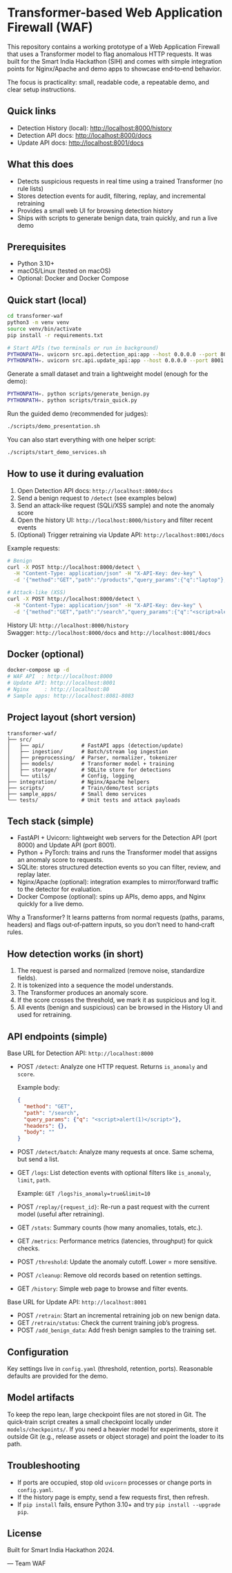 # Transformer-based Web Application Firewall (WAF)

This repository contains a working prototype of a Web Application Firewall that uses a Transformer model to flag anomalous HTTP requests. It was built for the Smart India Hackathon (SIH) and comes with simple integration points for Nginx/Apache and demo apps to showcase end‑to‑end behavior.

The focus is practicality: small, readable code, a repeatable demo, and clear setup instructions.

## Quick links

- Detection History (local): [http://localhost:8000/history](http://localhost:8000/history)
- Detection API docs: [http://localhost:8000/docs](http://localhost:8000/docs)
- Update API docs: [http://localhost:8001/docs](http://localhost:8001/docs)

## What this does

- Detects suspicious requests in real time using a trained Transformer (no rule lists)
- Stores detection events for audit, filtering, replay, and incremental retraining
- Provides a small web UI for browsing detection history
- Ships with scripts to generate benign data, train quickly, and run a live demo

## Prerequisites

- Python 3.10+
- macOS/Linux (tested on macOS)
- Optional: Docker and Docker Compose

## Quick start (local)

```bash
cd transformer-waf
python3 -m venv venv
source venv/bin/activate
pip install -r requirements.txt

# Start APIs (two terminals or run in background)
PYTHONPATH=. uvicorn src.api.detection_api:app --host 0.0.0.0 --port 8000
PYTHONPATH=. uvicorn src.api.update_api:app --host 0.0.0.0 --port 8001
```

Generate a small dataset and train a lightweight model (enough for the demo):

```bash
PYTHONPATH=. python scripts/generate_benign.py
PYTHONPATH=. python scripts/train_quick.py
```

Run the guided demo (recommended for judges):

```bash
./scripts/demo_presentation.sh
```

You can also start everything with one helper script:

```bash
./scripts/start_demo_services.sh
```

## How to use it during evaluation

1. Open Detection API docs: `http://localhost:8000/docs`
2. Send a benign request to `/detect` (see examples below)
3. Send an attack‑like request (SQLi/XSS sample) and note the anomaly score
4. Open the history UI: `http://localhost:8000/history` and filter recent events
5. (Optional) Trigger retraining via Update API: `http://localhost:8001/docs`

Example requests:

```bash
# Benign
curl -X POST http://localhost:8000/detect \
  -H "Content-Type: application/json" -H "X-API-Key: dev-key" \
  -d '{"method":"GET","path":"/products","query_params":{"q":"laptop"},"headers":{},"body":""}'

# Attack‑like (XSS)
curl -X POST http://localhost:8000/detect \
  -H "Content-Type: application/json" -H "X-API-Key: dev-key" \
  -d '{"method":"GET","path":"/search","query_params":{"q":"<script>alert(1)</script>"},"headers":{},"body":""}'
```

History UI: `http://localhost:8000/history`  
Swagger: `http://localhost:8000/docs` and `http://localhost:8001/docs`

## Docker (optional)

```bash
docker-compose up -d
# WAF API  : http://localhost:8000
# Update API: http://localhost:8001
# Nginx     : http://localhost:80
# Sample apps: http://localhost:8081-8083
```

## Project layout (short version)

```
transformer-waf/
├── src/
│   ├── api/            # FastAPI apps (detection/update)
│   ├── ingestion/      # Batch/stream log ingestion
│   ├── preprocessing/  # Parser, normalizer, tokenizer
│   ├── models/         # Transformer model + training
│   ├── storage/        # SQLite store for detections
│   └── utils/          # Config, logging
├── integration/        # Nginx/Apache helpers
├── scripts/            # Train/demo/test scripts
├── sample_apps/        # Small demo services
└── tests/              # Unit tests and attack payloads
```

## Tech stack (simple)

- FastAPI + Uvicorn: lightweight web servers for the Detection API (port 8000) and Update API (port 8001).
- Python + PyTorch: trains and runs the Transformer model that assigns an anomaly score to requests.
- SQLite: stores structured detection events so you can filter, review, and replay later.
- Nginx/Apache (optional): integration examples to mirror/forward traffic to the detector for evaluation.
- Docker Compose (optional): spins up APIs, demo apps, and Nginx quickly for a live demo.

Why a Transformer? It learns patterns from normal requests (paths, params, headers) and flags out‑of‑pattern inputs, so you don’t need to hand‑craft rules.

## How detection works (in short)

1. The request is parsed and normalized (remove noise, standardize fields).
2. It is tokenized into a sequence the model understands.
3. The Transformer produces an anomaly score.
4. If the score crosses the threshold, we mark it as suspicious and log it.
5. All events (benign and suspicious) can be browsed in the History UI and used for retraining.

## API endpoints (simple)

Base URL for Detection API: `http://localhost:8000`

- POST `/detect`: Analyze one HTTP request. Returns `is_anomaly` and `score`.

  Example body:

  ```json
  {
    "method": "GET",
    "path": "/search",
    "query_params": {"q": "<script>alert(1)</script>"},
    "headers": {},
    "body": ""
  }
  ```

- POST `/detect/batch`: Analyze many requests at once. Same schema, but send a list.

- GET `/logs`: List detection events with optional filters like `is_anomaly`, `limit`, `path`.

  Example: `GET /logs?is_anomaly=true&limit=10`

- POST `/replay/{request_id}`: Re-run a past request with the current model (useful after retraining).

- GET `/stats`: Summary counts (how many anomalies, totals, etc.).

- GET `/metrics`: Performance metrics (latencies, throughput) for quick checks.

- POST `/threshold`: Update the anomaly cutoff. Lower = more sensitive.

- POST `/cleanup`: Remove old records based on retention settings.

- GET `/history`: Simple web page to browse and filter events.

Base URL for Update API: `http://localhost:8001`

- POST `/retrain`: Start an incremental retraining job on new benign data.
- GET `/retrain/status`: Check the current training job’s progress.
- POST `/add_benign_data`: Add fresh benign samples to the training set.

## Configuration

Key settings live in `config.yaml` (threshold, retention, ports). Reasonable defaults are provided for the demo.

## Model artifacts

To keep the repo lean, large checkpoint files are not stored in Git. The quick‑train script creates a small checkpoint locally under `models/checkpoints/`. If you need a heavier model for experiments, store it outside Git (e.g., release assets or object storage) and point the loader to its path.

## Troubleshooting

- If ports are occupied, stop old `uvicorn` processes or change ports in `config.yaml`.
- If the history page is empty, send a few requests first, then refresh.
- If `pip install` fails, ensure Python 3.10+ and try `pip install --upgrade pip`.

## License

Built for Smart India Hackathon 2024.

— Team WAF
